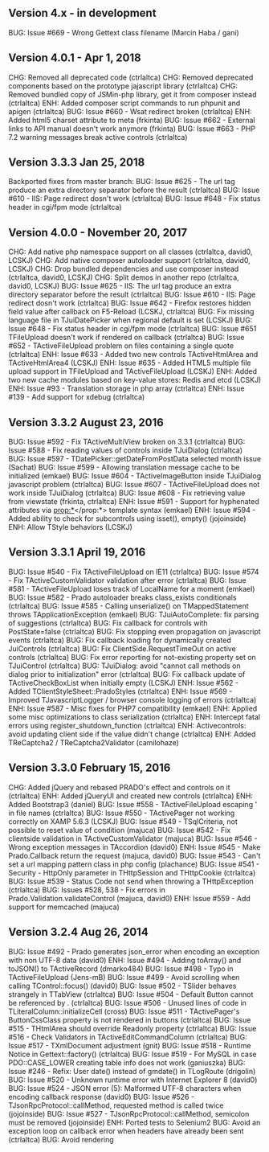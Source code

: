 ## Version 4.x - in development

BUG: Issue #669 - Wrong Gettext class filename (Marcin Haba / gani)

## Version 4.0.1 - Apr 1, 2018

CHG: Removed all deprecated code (ctrlaltca)
CHG: Removed deprecated components based on the prototype jajascript library (ctrlaltca)
CHG: Removed bundled copy of JSMin-php library, get it from composer instead (ctrlaltca)
ENH: Added composer script commands to run phpunit and apigen (ctrlaltca)
BUG: Issue #660 - Wsat redirect broken (ctrlaltca)
ENH: Added html5 charset attribute to meta (frkinta)
BUG: Issue #662 - External links to API manual doesn't work anymore (frkinta)
BUG: Issue #663 - PHP 7.2 warning messages break active controls (ctrlaltca)

## Version 3.3.3 Jan 25, 2018

Backported fixes from master branch:
BUG: Issue #625 - The url tag produce an extra directory separator before the result (ctrlaltca)
BUG: Issue #610 - IIS: Page redirect dosn't work (ctrlaltca)
BUG: Issue #648 - Fix status header in cgi/fpm mode (ctrlaltca)

## Version 4.0.0 - November 20, 2017

CHG: Add native php namespace support on all classes (ctrlaltca, david0, LCSKJ)
CHG: Add native composer autoloader support (ctrlaltca, david0, LCSKJ)
CHG: Drop bundled dependencies and use composer instead (ctrlaltca, david0, LCSKJ)
CHG: Split demos in another repo (ctrlaltca, david0, LCSKJ)
BUG: Issue #625 - IIS: The url tag produce an extra directory separator before the result (ctrlaltca)
BUG: Issue #610 - IIS: Page redirect dosn't work (ctrlaltca)
BUG: Issue #642 - Firefox restores hidden field value after callback on F5-Reload (LCSKJ, ctrlaltca)
BUG: Fix missing language file in TJuiDatePicker when regional default is set (LCSKJ)
BUG: Issue #648 - Fix status header in cgi/fpm mode (ctrlaltca)
BUG: Issue #651 TFileUpload doesn't work if rendered on callback (ctrlaltca)
BUG: Issue #652 - TActiveFileUpload problem on files containing a single quote (ctrlaltca)
ENH: Issue #633 - Added two new controls TActiveHtmlArea and TActiveHtmlArea4 (LCSKJ)
ENH: Issue #635 - Added HTML5 multiple file upload support in TFileUpload and TActiveFileUpload (LCSKJ)
ENH: Added two new cache modules based on key-value stores: Redis and etcd (LCSKJ)
ENH: Issue #93 - Translation storage in php array (ctrlaltca)
ENH: Issue #139 - Add support for xdebug (ctrlaltca)

## Version 3.3.2 August 23, 2016

BUG: Issue #592 - Fix TActiveMultiView broken on 3.3.1 (ctrlaltca)
BUG: Issue #588 - Fix reading values of controls inside TJuiDialog (ctrlaltca)
BUG: Issue #597 - TDatePicker::getDateFromPostData selected month issue (Sachat)
BUG: Issue #599 - Allowing translation message cache to be initialized (emkael)
BUG: Issue #604 - TActiveImageButton inside TJuiDialog javascript problem (ctrlaltca)
BUG: Issue #607 - TActiveFileUpload does not work inside TJuiDialog (ctrlaltca)
BUG: Issue #608 - Fix retrieving value from viewstate (frkinta, ctrlaltca)
ENH: Issue #591 - Support for hyphenated attributes via <prop:*></prop:*> template syntax (emkael)
ENH: Issue #594 - Added ability to check for subcontrols using isset(), empty() (jojoinside)
ENH: Allow TStyle behaviors (LCSKJ)

## Version 3.3.1 April 19, 2016

BUG: Issue #540 - Fix TActiveFileUpload on IE11 (ctrlaltca)
BUG: Issue #574 - Fix TActiveCustomValidator validation after error (ctrlaltca)
BUG: Issue #581 - TActiveFileUpload loses track of LocalName for a moment (emkael)
BUG: Issue #582 - Prado autoloader breaks class_exists conditionals (ctrlaltca)
BUG: Issue #585 - Calling unserialize() on TMappedStatement throws TApplicationException (emkael)
BUG: TJuiAutoComplete: fix parsing of suggestions (ctrlaltca)
BUG: Fix callback for controls with PostState=false (ctrlaltca)
BUG: Fix stopping even propagation on javascript events (ctrlaltca)
BUG: Fix callback loading for dynamically created JuiControls (ctrlaltca)
BUG: Fix ClientSide.RequestTimeOut on active controls (ctrlaltca)
BUG: Fix error reporting for not-existing property set on TJuiControl (ctrlaltca)
BUG: TJuiDialog: avoid "cannot call methods on dialog prior to initialization" error (ctrlaltca)
BUG: Fix callback update of TActiveCheckBoxList when initially empty (LCSKJ)
ENH: Issue #562 - Added TClientStyleSheet::PradoStyles (ctrlaltca)
ENH: Issue #569 - Improved TJavascriptLogger / browser console logging of errors (ctrlaltca)
ENH: Issue #587 - Misc fixes for PHP7 compatibility (emkael)
ENH: Applied some misc optimizations to class serialization (ctrlaltca)
ENH: Intercept fatal errors using register_shutdown_function (ctrlaltca)
ENH: Activecontrols: avoid updating client side if the value didn't change (ctrlaltca)
ENH: Added TReCaptcha2 / TReCaptcha2Validator (camilohaze)

## Version 3.3.0 February 15, 2016

CHG: Added jQuery and rebased PRADO's effect and controls on it (ctrlaltca)
ENH: Added jQueryUI and created new controls (ctrlaltca)
ENH: Added Bootstrap3 (daniel)
BUG: Issue #558 - TActiveFileUpload escaping ' in file names (ctrlaltca)
BUG: Issue #550 - TActivePager not working correctly on XAMP 5.6.3 (LCSKJ)
BUG: Issue #549 - TSqlCriteria, not possible to reset value of condition (majuca)
BUG: Issue #542 - Fix clientside validation in TActiveCustomValidator (majuca)
BUG: Issue #546 - Wrong exception messages in TAccordion (david0)
ENH: Issue #545 - Make Prado.Callback return the request (majuca, david0)
BUG: Issue #543 - Can't set a url mapping pattern class in php config (plachance)
BUG: Issue #541 - Security - HttpOnly parameter in THttpSession and THttpCookie (ctrlaltca)
BUG: Issue #539 - Status Code not send when throwing a THttpException (ctrlaltca)
BUG: Issues #528, 538 - Fix errors in Prado.Validation.validateControl (majuca, david0)
ENH: Issue #559 - Add support for memcached (majuca)

## Version 3.2.4 Aug 26, 2014

BUG: Issue #492 - Prado generates json_error when encoding an exception with non UTF-8 data (david0)
ENH: Issue #494 - Adding toArray() and toJSON() to TActiveRecord (dmarko484)
BUG: Issue #498 - Typo in TActiveFileUpload (Jens-mB)
BUG: Issue #499 - Avoid scrolling when calling TControl::focus() (david0)
BUG: Issue #502 - TSlider behaves strangely in TTabView (ctrlaltca)
BUG: Issue #504 - Default Button cannot be referenced by <subControlId>.<controlId> (ctrlaltca)
BUG: Issue #506 - Unused lines of code in TLiteralColumn::initializeCell (cross)
BUG: Issue #511 - TActivePager's ButtonCssClass property is not rendered in buttons (ctrlaltca)
BUG: Issue #515 - THtmlArea should override Readonly property (ctrlaltca)
BUG: Issue #516 - Check Validators in TActiveEditCommandColumn (ctrlaltca)
BUG: Issue #517 - TXmlDocument adjustment (gnit)
BUG: Issue #518 - Runtime Notice in Gettext::factory() (ctrlaltca)
BUG: Issue #519 - For MySQL in case PDO::CASE_LOWER creating table info does not work (ganiuszka)
BUG: Issue #246 - Refix: User date() instead of gmdate() in TLogRoute (drigolin)
BUG: Issue #520 - Unknown runtime error with Internet Explorer 8 (david0)
BUG: Issue #524 - JSON error (5): Malformed UTF-8 characters when encoding callback response (david0)
BUG: Issue #526 - TJsonRpcProtocol::callMethod, requested method is called twice (jojoinside)
BUG: Issue #527 - TJsonRpcProtocol::callMethod, semicolon must be removed (jojoinside)
ENH: Ported tests to Selenium2
BUG: Avoid an exception loop on callback error when headers have already been sent (ctrlaltca)
BUG: Avoid rendering <script> blocks in callbacks (ctrlaltca)
BUG: Avoid dependency loop between TRadioButton and TRadioButtonList (ctrlaltca)
ENH: Dropped Markdown for Parsedown (ctrlaltca)
ENH: Web site administration tool (WSAT) (Daniel Sampedro)

## Version 3.2.3 Nov 26, 2013

BUG: Issue #467 - TSafeHtml error on php 5.5 (ctrlaltca)
BUG: Issue #470 - Problem escaping characters in TActiveDropDownList (ctrlaltca)
BUG: Issue #468 - Update prototype to workaround IE10 bug (Raoul Bhatia)
BUG: Issue #469 - JS Update to TDatePicker (Jürgen Aloy)
BUG: Issue #465 - Textmate editor plugin template error (ctrlaltca)
BUG: Issue #472 - No https support from wsdl generator (Marcin Piotrowski)
ENH: Issue #473 - wsdl support for additional attributes of a custom type's property (Marcin Piotrowski)
BUG: Issue #476 - Demo's don't work out of box (ctrlaltca)
BUG: Issue #479 - TUrlMapping instanciates patterns twice (ctrlaltca)
BUG: Issue #480 - THyperLink is not usable using keyboard navigation (david otto)
BUG: Issue #481 - Typo in composer: ext-eaccellerator (ciromattia)
BUG: Issue #482 - composer: add include path for prado.php (ciromattia)
BUG: Issue #484 - Wrong DateTimePatterns for italian culture (ciromattia)
BUG: Issue #485 - NumberFormat fails if LC_ALL locale provides non-english notation (ciromattia, drigolin)
EHN: Issue #260 - TComponent Update: Behaviors, Class Behaviors, fx global events, and dy one to one events (javalizard)
EHN: Issue #292 - Events should have priorities to allow event handler order to be specified (javalizard)
BUG: TDatePicker can't render css attributes class "datepicker_year_options" (m_rizki_r)
ENH: Added THtmlArea4 based on TinyMCE4 (ctrlaltca)
BUG: TDatePicker renders a spurious TTextBox (ctrlaltca)

## Version 3.2.2 Jul 20, 2013

ENH: Issue  #50 - TUrlMapping - implement caching for loadUrlMappings (ctrlaltca)
ENH: Issue #433 - Prado object-creation performance micro-optimizations (gabor)
BUG: Issue #434 - Buttons stops working properly after response->writeFile (ctrlaltca)
BUG: Issue #435 - TWizard + No ID = Prototype Error (ctrlaltca)
BUG: Issue #436 - French Canadian date formats should be the same in TDateFormat and TDatePicker (ctrlaltca)
ENH: Issue #437 - TUrlMapping optimizations: merge DxUrlMapping (gabor)
ENH: Issue #439 - Module lazy loading (ctrlaltca)
BUG: Issue #441 - TAccordion's ActiveViewIndex property is not honored on postback (ctrlatca)
BUG: Issue #442 - TWizard's ShowSideBar property can't be changed from php (ctrlaltca)
BUG: Issue #444 - Input validation vulnerability in unit test (ctrlaltca)
BUG: Issue #446 - THtmlArea can't be updated in a callback (ctrlaltca)
BUG: Issue #447 - Array to string conversion notice in TClientScriptManager (ctrlaltca)
ENH: Issue #448 - Add TEACache eAccellerator cache module (drigolin)
BUG: Issue #315 - TEmailAddressValidator regex (ctrlaltca)
ENH: Issue #454 - TDraggableConstraint missing (ctrlaltca)
ENH: Issue #455 - Support PDO::sqlsrv to support MS SQL database servers for PHP5.2+ (jonathan.martens)
ENH: Issue #456 - Add ImageAlign to THyperLink (raoul@bhatia.at)
ENH: Issue #459 - Add ToolTip and AlternateText to TButtonColumn (raoul@bhatia.at)
ENH: Issue #451 - TRequiredFieldValidator should (automatically?) consider PromptValue as error (ctrlaltca)
BUG: Issue #460 - Minor error in TUrlMappingPattern (raoul@bhatia.at)
BUG: Issue #464 - Do not issue a callback request if an ActiveControl is disabled (ctrlaltca)

## Version 3.2.1 Jan 19, 2013

BUG: Issue  #44 - [895] SDateFormatter cannot parse date earlier than 1970 (ctrlaltca)
ENH: Issue #180 - Integrate XMLRPC web service (rojaro)
BUG: Issue #412 - open_basedir restriction (ctrlaltca)
BUG: Issue #413 - TActiveDatePicker does not fire TCallbackClientSide's events (ctrlaltca)
BUG: Issue #414 - ActiveDatagrid's pager does not fire TCallbackClientSide's events (ctrlaltca)
BUG: Issue #415 - prado-cli throws an error if the application is making use of THttpSession (ctrlaltca)
BUG: Issue #416 - TJsonService reports the wrong content-type (ctrlaltca)
BUG: Issue #417 - TActiveCustomValidator and Display=Dynamic not work anymore (sampsa.saarela)
BUG: Issue #418 - Can't get parameters when friendly url enabled with UrlFormat=Path (sampsa.saarela)
ENH: Issue #419 - CssClass for PushButtons of TPager (ctrlaltca)
ENH: Issue #420 - Permit to easily mock TActiveRecordgateway for unit testing (mvschaik)
BUG: Issue #421 - TAutocomplete not rendering an empty suggestion list (Dario Rigolin)
BUG: Issue #424 - TDefaultButton broken when multiple TDefaultButton are on the same page (ctrlaltca)
BUG: Issue #425 - Error generating WSDL (cezarpirajant)
ENH: Issue #426 - Make TDataFieldAccessor capable to access data in nested arrays (ctrlaltca)
BUG: Issue #427 - Var name mismatch in TActiveFileUpload.php (piotr.knapik)
BUG: Issue #428 - Using a TActiveCustomValidator with a TActiveTextBox and AutoPostBack does not work as expected (ctrlaltca)
BUG: Issue #431 - TReCaptcha does not work well with active controls (Gabor)
BUG: Issue #432 - Double slash with URL Tags in www root (ctrlaltca)

EHN: Permit to change the default cipher in TSecurityManager::setEncryption(); changed the default cipher from 3DES to AES256 (ctrlaltca)
EHN: Added a new UrlFormat for TUrlManager: HiddenPath; works like the 'Path' format, but hides the entryscript.php name (ctrlaltca)
EHN: Use php's hash_hmac() when available in TSecurityManager, and permit the use of all algorithms supported by php (ctrlaltca)
EHN: Use mbstring when available in TSecurityManager to better handle multibyte text (ctrlaltca)
EHN: Updated TinyMCE to 3.5.6 (ctrlaltca)
CHG: Rewrite TDateTimeStamp as a wrapper to php's native DateTime and deprecate it (ctrlaltca)
CHG: Updated prototype to 1.7.1 (ctrlaltca)

## Version 3.2.0 Jun 25, 2012
BUG: Fixed an inconsistency in TRegularExpressionValidator
ENH: Update TDraggable::revert property to accept "failure" value (Christophe)
CHG/ENH: Change behavior of THttpRequest::getBaseUrl() & THttpRequest::getAbsoluteApplicationUrl() to make it possible to force either http or https (Yves)
EHN: Add property SecureConnection to TUrlMappingPattern and related enum TUrlMappingPatternSecureConnection to make it possible to to define wether to use http or https on pattern level (Yves)
EHN: Add second parameter to THttpResponse::appendHeader whether the header should replace a previous similar header, or add a second header of the same type (Yves)
ENH: Add THttpSession::regenerate() to update the current session id with a newly generated one (Yves)
CHG: Remove TReflectionClass and all references since equals ReflectionClass (Yves)
CHG: Modify TTemplate::parseAttributes to allow definition of "HTML5 Custom Data Attributes (data-*)" e.g Attributes.data-custom-value="foobar" (Yves)
EHN: Modify TActiveRecordConfig & TActiveRecordManager to allow custom subclassing of System.Data.ActiveRecord.TActiveRecordManager & System.Data.ActiveRecord.TActiveRecordGateway (Yves)
EHN: Add methods quoteTableName, quoteColumnName, quoteColumnAlias to TDbMetaData & TDbConnection and add TDbConnection:getDbMetaData [TODO: customize TOracleMetaData] (Yves)
EHN: Add method getHeaders to THttpRequest & THttpResponse (Yves)
EHN: Modify TThemeManager to allow custom subclassing of TTheme (Yves)
ENH: Performance (micro)optimization in TUrlMapping::loadUrlMappings - invoke `getDefaultMappingClass` outside of loop (Yves)
BUG: TActiveMultiView must update clientside only when necessary to get other active controls work fine inside it (ctrlaltca)
BUG: TListBox doesn't correctly reports selected indices to serverside on callback
BUG: TErrorHandler: avoid an error when trying to hide the file path of a lambda function (ctrlaltca)
BUG: TSecurityManager: avoid a race condition when first generating the encryptionkey or the validationkey (ctrlaltca)
BUG: TActiveFileUpload: urlencode the base64'ed token since it can contain the "+" character (otherway it would be traslated to a space) (ctrlaltca)
BUG: TCaptcha: publish images with image/png content-type (ctrlaltca)
ENH: prado-cli: added generateAll command (darthdaniel85)

BUG: Issue  #35 - [840] Capital letters for the initial letter of the directories name (ctrlaltca)
BUG: Issue  #66 - TButton.CausesValidation=False ignored when pressing Enter on the button within a control with DefaultButton (ctrlaltca)
NEW: Issue  #83 - PHP configuration style (Carl)
BUG: Issue  #91 - TActiveCustomValidator can not be updated in JavaScript callback (ctrlaltca)
ENH: Issue #106 - TJavaScript::jsonEncode and TJavaScript::jsonDecode should use built-in PHP functions (ctrlaltca)
ENH: Issue #173 - Add "dragdropextra" (supergsting) patch, mouse coordinates and key status to drag & drop controls (Christophe, DevWorx)
BUG: Issue #179 - Serialization issues in Prado (ctrlaltca)
BUG: Issue #181 - Reworked a better patch to handle clientside event handling (gabor)
BUG: Issue #203 - Workaround for ->CallbackClient->click under IE<=8 (ctrlaltca)
ENH: Issue #210 - Improvement: Auto-switch for TTabPanel (gabor)
BUG: Issue #232 - Could not change enable-state of TActiveCheckBox via Ajax callback (Christophe)
ENH: Issue #235 - Progressive rendering not possible (Gabor)
BUG: Issue #237 - Log at a long time running process (ctrlaltca)
BUG: Issue #240 - TXCache has wrong flush() implementation (ctrlaltca)
BUG: Issue #243 - Cross-site scripting issue in TForm (ctrlaltca)
BUG: Issue #254 - TDbCache should use hash index for the cache key (ctrlaltca)
BUG: Issue #265 - Using scroll wheel causes NaN values in TDatePicker (Gabor)
BUG: Issue #275 - THttpResponse::writeFile delivers the wrong content type (ctrlaltca)
BUG: Issue #283 - constructUrl does not work as before in TShellApplication (ctrlaltca)
BUG: Issue #284 - Wrong reading of information_schema (ctrlaltca)
BUG: Issue #301 - Fixed a bug in TActiveFileUpload (ctrlaltca)
BUG: Issue #314 - T(Active)FileUpload $_errorCode private vs protected (ctrlaltca)
ENH: Issue #337 - Prado serialization optimizations (Gabor)
BUG: Issue #341 - TSafeHtmlParser messes up UTF8-encoded strings (ctrlaltca)
BUG: Issue #342 - TStyle does no accept style values with ":" (ctrlaltca)
NEW: Issue #345 - Added TReCaptcha control (Gabor)
BUG: Issue #346 - TJavaScript, TJSON documentation missing/misbehaving (ctrlaltca)
BUG: Issue #348 - Scripts for dynamically created controls not registered properly in/after a callback (Gabor)
BUG: Issue #351 - THtmlArea prone to double-registration, doesn't deregister properly (Gabor)
BUG: Issue #353 - Accordion control behaves oddly if clicked too fast (Gabor)
BUG: Issue #354 - Oracle MetaData : Nullable/Not Nullable columns inverted (ctrlaltca)
ENH: Issue #356 - Added a new "Clickable" operating mode to TDatePicker (ctrlaltca)
BUG: Issue #358 - THtmlArea Insert Image Bug (uacaman)
BUG: Issue #361 - TActiveListBox multiple selection bug (ctrlaltca)
BUG: Issue #366 - Use divs instead of spans around tables in TActiveDataGrid (ctrlaltca)
BUG: Issue #365 - [Runtime Notice] Declaration of T${DriverName}MetaData::quoteTableName() should be compatible with that of TDbMetaData::quoteTableName() (Yves)
BUG: Issue #367 - Parameterized RegularExpression property in UrlMapping raise TPhpErrorException in DOMDocument::loadXML() (Yves)
BUG: Issue #368 - Clearing selection of a TActiveDropDownList in callback should select its prompt (ctrlaltca)
CHG: Issue #370 - Deprecated TSqliteCache since it's based on php's sqlite extension (ctrlaltca)
BUG: Issue #371 - Sorting on TActiveDataGrid autogenerated column not work (ctrlaltca)
ENH: Issue #372 - ActiveControls's Visible property should be reflected clientside on ajax requests (ctrlaltca)
BUG: Issue #375 - Iconv error using htmlarea in TActiveDataList and chars like "áéíóúñ" (ctrlaltca)
BUG: Issue #377 - THtmlArea Template Pluggin Options Parse Error (ctrlaltca)
BUG: Issue #379 - JSON float encoding depends on current locale (ctrlaltca)
BUG: Issue #380 - TCustomValidator's ControlToValidate should be optional (ctrlaltca)
BUG: Issue #381 - The property CausesValidation in the TActiveDatePicker not work (ctrlaltca)
BUG: Issue #382	- TJavaScript::quoteString() vulnerable to Unicode strings & TJavaScript::jsonEncode() doesn't check for errors (gabor)
BUG: Issue #383 - Some THttpRequest methods raise NOTICE level errors on missing headers (gabor)
BUG: Issue #388 - Output caching will raise error in Performance mode (gabor)
BUG: Issue #390 - TJavaScript::encode() float encoding depends on current locale (gabor)
BUG: Issue #391 - TJavaScript::encode() provides no simple way to pass strings in an XSS-safe way (gabor, ctrlaltca)
BUG: Issue #393 - THttpResponse::redirect() fails if output buffering has been disabled completely (gabor)
BUG: Issue #394 - TActiveCustomValidator Display Dynamic error or Double Update Value (ctrlaltca)
BUG: Issue #395 - 'TActiveDatePicker' does not support AutoPostBack. (ctrlaltca)
BUG: Issue #396 - TApplication warning with is_file php function (ctrlaltca)
BUG: Issue #399 - ratings.js script always included on pages with postback controls (gabor, ctrlaltca)
BUG: Issue #400 - FastCGI/Exceptions: Status code not sent to browser (ctrlaltca)
BUG: Issue #401 - TClientScript doesn't render correctly itself if set visible in callback (ctrlaltca)
BUG: Issue #402 - Component property 'TDatePickerClientScript.setOnLoading' is not defined. (ctrlaltca)
BUG: Issue #404 - THtmlArea sometimes not loading properly from callbacks (gabor)
BUG: Issue #406 - Prado does not allow extension of the application configuration (gabor)
BUG: Issue #407 - Prado does not allow custom SqlMap data caching strategy/method & has inefficient Basic cache (gabor)
BUG: Issue #408 - Missing script/stylesheet file(s) halt(s) callback processing (gabor)
BUG: Issue #410 - Deferred script rendering does not work well with output caching (gabor)

## Version 3.1.10 Jul 17, 2011
BUG: Added missing timeout on TCacheHttpSession (ctrlaltca)
BUG: Issue#332 - Minor typos (ctrlaltca)
BUG: Issue#333 - Wrong tracker url on quickstart (ctrlaltca)
BUG: Issue#334 - Wrong variable acces in TTemplateControlInheritable (ctrlaltca)
BUG: Issue#335 - setcookie() bug (ctrlaltca)
BUG: Issue#343 - New TTabPanel breaks compatibility (ctrlaltca)
BUG: Issue#349 - Security problem in TActiveFileUpload control (Gabor)
ENH: Merged a bit TPager's view style with TDataGridPager's one adding first/last buttons to TDataGridPagerStyle (ctrlaltca)
ENH: Reworked the patch for #103 so that it actually fixes the use of TActiveCustomValidator with normal Postback controls (ctrlaltca)

## Version 3.1.9 June 3, 2011
BUG: Issue#280 - Documentation has been updated
BUG: Issue#311 - TDataList : FooterStyle not used (ctrlaltca)
BUG: Issue#326 - Translation don't work with Prado 3.1.8 (ctrlaltca)
BUG: Issue#327 - TDbCache with PostgreSQL throw a TDbException (ctrlaltca)
NEW: added documentation and samples to the quickstart tutorial to include the active controls (ctrlaltca)
NEW: Added TTemplateControlInheritable control
NEW: Added TActiveDataGrid control (LCS Team, Christophe)
NEW: Added TActiveDataList control (Marcosanobre, Robin)
NEW: Added TActiveMultiView control (LCS Team)
NEW: Added TActiveRepeater control (LCS Team, Christophe)
NEW: Add TActiveTableRow (LCS Team)
NEW: Add TActiveTableCell (LCS Team)

## Version 3.1.8 May 29, 2011
BUG: Issue#16  - [684] TDatePicker problems (rojaro)
BUG: Issue#18  - [909] findAllBySql with non-column ORDER BY (rojaro)
BUG: Issue 58  - TWizard defaults to wrong button (ctrlaltca)
BUG: Issue#103 - TActiveCustomValidator CallBack problem (rojaro)
BUG: Issue#133 - Problem with localazing text with entities (rojaro)
BUG: Issue#134 - XLIFF files have hardcoded source language (rojaro)
BUG: Issue#181 - Prado client-side flawed - aka Multiple client-side (JS) object instances created for the same single DOM control (uacaman)
BUG: Issue#226 - TTimerControl fires immediately (rojaro)
BUG: Issue#227 - Clientscript.php return last-modified date header for scripts (rojaro)
BUG: Issue#229 - Typo in TCachePageStatePersister.php (Christophe)
BUG: Issue#230 - TCachingStatement property access not working (rojaro)
BUG: Issue#232 - Could not change enable-state of TActiveCheckBox via Ajax callback (Christophe)
BUG: Issue#233 - THtmlWriter flush() doesn't result the contents of the output buffer (rojaro)
BUG: Issue#234 - Unable to override default HTML writer / pointless THttpResponse::HtmlWriterType (uacaman)
BUG: Issue#236 - Bug in getIsView() in TOracleMetaData (rojaro)
BUG: Issue#239 - set_magic_quotes_runtime is deprecate since php 5.3.0 and will be removed in 6.0 (rojaro)
BUG: Issue#246 - TQueue::peek returns the top not the bottom (Christophe)
BUG: Issue#261 - TRequiredFieldValidator attached to TCheckBox client side implementation broken in 3.1.7 (ctrlaltca)
BUG: Issue#268 - String comparison with "=" does not work in Mysql 5.1 (rojaro)
BUG: Issue#270 - TPage private attribute _restPostData does not allow one to extends TPage (uacaman)
BUG: Issue#273 - Typo in TURLMapping->getPatternMatches UrlFormat="Path" (rojaro)
BUG: Issue#276 - TListItemCollection never existed caused by Warning "PradoBase::include_once(TListItemCollection.php)" (rojaro)
BUG: Issue#277 - Inconsistence in setting 'day' value in TDatePicker (rojaro)
BUG: Issue#278 - Typo in file TActiveRecordRelation (rojaro)
BUG: Issue#281 - THtmlArea bad mapping Japanese language (ctrlaltca)
BUG: Issue#285 - getPathOfNamespace returns cached namespace and ignores ext (rojaro)
BUG: Issue#286 - TBoundColumn->initializeCell bugs (rojaro)
BUG: Issue#287 - Inconsistent behavior in TSimpleDateFormatter->parse() (rojaro)
BUG: Issue#288 - Fixed two bugs in the Translation->init() method (rojaro)
BUG: Issue#294 - Better handling of missing array parameters in SQLMap (rojaro)
BUG: Issue#296 - URL tag not being parsed in component attributes (rojaro)
BUG: Issue#300 - Minor error in TErrorHandler.php (rojaro)
BUG: Issue#301 - TActiveFileUpload problems (rojaro)
BUG: Issue#304 - Possible security issue in cookies (rojaro)
BUG: Issue#305 - Password type TTextBox does not support AutoCompleteType (rojaro)
BUG: Issue#319 - When TPanel's DefaultButton property is set to a TActiveButton it inhibits TButton's postbacks (ctrlaltca)
BUG: Issue#324 - TTabPanel doesn't render properly upon postback if a TTabView's visible property = false (ctrlaltca)
ENH: Security manager: removed the zero byte right trim from the decryption routine and also made some cosmetic changes (rojaro)
ENH: Upgraded the phpunit ini file to work with PHPUnit 3.3 3.4 and 3.5. There are conditionals for 3.3 and 3.4. No more Framework file includes are needed with 3.5. (javalizard)
ENH: Issue#264 - Prado wasting CPU by using ArrayAccess and IteratorAggregate interfaces (uacaman)
ENH: Issue#199/272 - Updated prototype to 1.7 scriptaculous to 1.9.0 and dropped json.js for json2.js. Adds IE9 support (ctrlaltca)
ENH: Updated tinyMCE to latest version (3.4.2). The package size grew up a bit (from 3.7 to 5.5 mb) since the new version is bigger in sizea and adds support for a lot of new localizations. Adds IE9 support (ctrlaltca)

## Version 3.1.7 February 22, 2010
ENH: Issue#24  - Specify needed fields on demand (Yves)
BUG: Issue#80  - Inconsistencies in TRegularExpressionValidator (Christophe)
BUG: Issue#86  - THttpSession.CookieMode ignored / Session ID leak (Christophe)
BUG: Issue#94  - DataGrid header/footer renderers unable to locate their parent grid in setData() method (Christophe)
BUG: Issue#113/195 - THttpRequest -> getPathInfo doesn't work on servers when cgi.fix_pathinfo=1 (Yves)
BUG: Issue#151 - TTextBox fails to display inital line break (Yves)
BUG: Issue#153 - Bug with calls like MyActiveRedorc->withText()->withUser()->find(...) and null result (Christophe)
BUG: Issue#157 - Enabled does not work properly on TActiveRadioButton/CheckBoxList controls (Bradley, Carl)
BUG: Issue#166 - E_NOTICE level error in TDataGatewayCommand (Carl)
BUG: Issue#169 - FlushOnExecute on Basic CacheModel flushes all Application Cache (E.Letard, Christophe)
BUG: Issue#171 - <connection> tag in SqlMap config ignored in 3.1.5 and above, introduced by solving Issue#68 (Yves)
EHN: Issue#184 - THttpResponse doesn't support custom Content-Type headers, remove charset part of header if THttpResponse.Charset=false (Yves)
BUG: Issue#188 - TDbCache doesn't check if db connection is active. (Yves)
BUG: Issue#189 - Page State corrupted when EnableStateValidation=False (Christophe)
BUG: Issue#191 - Bad parsing of MySQL ENUM type column (Yves)
BUG: Issue#192 - soap-enc:Array not a valid complex type (mosonyi at esix.hu)
BUG: Issue#189 - Page State corrupted when EnableStateValidation=False (Christophe)
BUG: Issue#198 - "Undefined variable: tagName" after error in application configuration. (Christophe)
BUG: Issue#200 - TShellApplication failed when no service are defined in application configuration. (Christophe)
BUG: Issue#208 - TDbConnection.Charset not working properly (googlenew at pcforum.hu, Christophe)
BUG: Issue#209 - SqlMap doesn't escape inline params properly (Yves)
BUG: Issue#212 - Mistaken query executed by TMysqlMetaData (pbenny, Christophe)
BUG: Issue#216 - TTabPanel doesn't preserve active tab on callback request (googlenew at pcforum.hu,Christophe)
BUG: Issue~223 - TXmlElement doesn't support all types in attributes - fails to save (Christophe)
BUG: Typo in TBoundColumn (Robin)
BUG: TActiveDatePicker js error when date format does not have the 3 elements (Christophe)
ENH: Add property ClientScriptManagerClass to TPageService and releated changes in TPage.getClientScript() (Yves)
ENH: Always render clientside counterparts of validation control even if not enabled, but pass-through Enabled property, to allow Enabled/Disable of validator on callback. (Yves)
EHN: Add property TValidationSummary.ScrollToSummary to server-side control since property exists on client-side. (Yves)
EHN: Add property TransactionClass (defaults to System.Data.TDbTransaction) to TDbConnection and modify beginTransaction() (Yves)
ENH: Modify TDbTableInfo::getColumnNames() to store result in private class member (Yves)
ENH: Issue#215 - Add ClientSide property to TDropContainer (googlenew at pcforum.hu, Christophe)
ENH: Issue#222 - Add Columns property to TInPlaceTextBox (Christophe)
CHG: Issue#218 - Change URL of Javascript Logger (Christophe)
EHN: Clientside performance (micro)optimization: Declare local javascript variables explicit as local to avoid scope chain lookups (Yves)

## Version 3.1.6 July 22, 2009
BUG: Issue#98 - Missing file in quickstart demo (Chrisotphe)
BUG: Issue#105 - Enabling/disabling TFileUpload on TPanel (Carl)
BUG: Issue#115 - Clientside registry of serverside controls don't cover all controls: Prado.WebUI.TAutoComplete, Prado.WebUI.TInPlaceTextBox (Yves)
BUG: Issue#117 - Consider TValidationSummary.DisplayMode="HeaderOnly" if TValidationSummary.ShowMessageBox is set (Yves)
BUG: Issue#164 - CultureInfo::validCulture should be declared as a static method (Christophe)
BUG: Issue#168 - TSqlMapXmlConfiguration: CacheModel properties are not set (Yves)
BUG: Issue#172 - TDbCache fails to recognize need to re-create cache table (Yves)
BUG: Issue#105 - Enabling/disabling TFileUpload on TPanel (Carl)
BUG: Issue#178 - TActiveFileUpload progress indicator is misleading (Christophe, googlenew-at-pcforum.hu)
ENH: Issue#174 - TErrorHandler: HTTP error messages contains sensitive information (Yves)
ENH: Issue#175 - TBulletedList: Introduce TBulletStyle::None (Yves)
ENH: Issue#176 - THttpResponse::writeFile() add additional parameters to take more influence on behavior (forceDownload, clientFileName, fileSize), add png to defaultMimeTypes (Yves)
BUG: TCallbackErrorHandler::displayException() force HTTP status "500 Internal Server Error" to ensure TCallbackOptions.ClientSide.OnFailure is raised (Yves)
ENH: TAssetManager: introduce protected property "Published" to allow subclasses access (Yves)
ENH: TFirePhpLogRoute: bypass to TBrowserLogRoute if headers already sent / php.ini (output_buffering=Off, implicit_flush=On) (Yves)
EHN: Performance optimization in PradoBase::createComponent() (Yves)
EHN: Add property TPage.EnableStateCompression and related modifications in TPageStateFormatter since it is unnecessary to compress clientstate if TCachePageStatePersister/TSessionPageStatePersister is used (Yves)
ENH: Add property CssClass to TBrowserLog otuput and hide inline CSS (Carl)

## Version 3.1.5 May 24, 2009
BUG: Issue#55 - TPropertyAccess.get and has don't recognize magic getter __get (Yves)
BUG: Issue#68 - TSqlMapConfig::createSqlMapGateway(): assign current connection to cached TSqlMapManager to avoid loosing active transaction (Yves)
BUG: Issue#87 - TinyMCE : empty string disapears after encoding JS, that's a problem! (Christophe)
BUG: Issue#88 - SQLMap $Param$ re-evaluation bug (Yves)
BUG: Issue#95 - TMysqlMetaData::getShowCreateTable() throws TPhpErrorException "[Notice] Undefined index: Create Table" if table is a view (Yves)
BUG: Issue#96 - THttpResponse::redirect don't send status code (Christophe)
BUG: Issue#99 - TActiveRecord::save(): confusion with order of keys in table/index (Christophe)
BUG: Issue#108 - clientscripts.php: prepending set_time_limit(0) call with an "@" to suppress PHP warning in safe mode (Yves)
BUG: Issue#107 - typo in TDbConnection::getCharset() (Christophe)
BUG: Issue#120 - TActiveDropDownList PromptText and PromptValue got lost during callback and data rebind (Yves)
BUG: Issue#122 - SqlMap: support for properties in resource filenames, fix sqlmap doc - property "name" instead of "key" (Yves)
BUG: Issue#126 - THtmlArea: boolean options output as strings (Christophe)
BUG: Issue#127 - TDataSourceConfig::findConnectionByID try to access private var (Cristophe)
BUG: Issue#129 - TDbLogRoute::init don't close the sql command (Christophe)
BUG: Issue#130 - TDbLogRoute::processLogs wrong values binding (Christophe)
BUG: Issue#136 - TActiveDatePicker don't callback when ShowCalendar is false (Christophe)
BUG: Issue#139 - add schema support to TActiveRecordRelation::findForeignKeys() (Yves)
BUG: Issue#148 - Bad Oracle Support (E.Letard)
BUG: Issue#150 - Multiple TDropContainers in same namingcontainer give error (Christophe)
Bug: Issue#154 - Bug in TOracleMetaData.php causing SqlMap not work with Oracle database (Christophe)
BUG: Issue#161 - SqlMap add cache dependencies if TApplicationMode Debug/Normal (Yves)
BUG: URL wildcard patterns didn't work with subfolders
BUG: TDbLogRoute::createDbTable: add AUTO_INCREMENT attribute to log_id column if driver is mysql (Yves)
BUG: Ensure rendering of clientID in TActivePanel (Christophe)
BUG: TPgsqlTableInfo::getTableFullName() return void if no schema given
BUG/ENH: TSqlMapCacheModel now consider <flushInterval> tag as described in doc (sqlmap.pdf) - valid attributes are duration in sec or seconds, minutes, hours, days (Yves)
BUG/ENH: Issue#112 - TXmlDocument add support for namespaces: for backward compatibility only if SimpleXml installed (Yves)
ENH: Issue#115 - Registry for Prado generated clientside counterparts of serverside controls (Yves Berkholz)
ENH: Issue#117 - TValidationSummary: new display mode "HeaderOnly" that only render value of HeaderText property (Yves)
ENH: Issue#135 - Add AutoPostBack property to TActiveFileUpload (Bradley)
ENH: Issue#146 - replace deprecated(php5.3>) split with explode in TPgsqlMetaData:getPrimaryKeys(), PradoBase::getUserLanguages() (Yves)
ENH: Issue#141 - TDbCache performance: modify structure of indices, new property 'FlushInterval' to control how often expired items will be removed (Yves)
ENH: Issue#74 - Introduce a new property 'InvalidFinderResult' (related enum TActiveRecordInvalidFinderResult) to TActiveRecordConfig, TActiveRecordManager, TActiveRecord that allows to control how TActiveRecord react if an invalid magic-finder invoked (Yves)
CHG: Issue#7 - Clients Scripts are not combined anymore in Debug application mode (Christophe)
ENH: Added caching of message files to TException (Michael)
ENH: Updated to scriptaculous 1.8.2 & Prototype 1.6.0.3
ENH: clientscripts.php Updated to JSMin 1.1.1 - According to author 15% faster with 94% less memory usage (Yves)
ENH: replace is_null() function calls with native language constuct (Yves)
ENH: replace array_push() function calls with native language constuct if make sense (Yves)
ENH: TBrowserLogRoute: add table-layout:auto and explicit set column with to avoid bad render behavior in table-layout:fixed environment, explicit set text color to increase readability (Yves)
ENH: new log route subclass for FirePHP: TFirePhpLogRoute - FirePHP is ideally suited for AJAX development where clean JSON and XML responses are required (Yves)
ENH: TBaseValidator, TCustomValidator: change visibilty (protected => public) of getValidationTarget() (Yves)

## Version 3.1.4 January 11, 2009
BUG: Issue#9  - Global page properties are ignored when using external configuration (Christophe)
BUG: Issue#59 - TPropertyAccess::has() returns false even if the property of an object was found (Carl)
BUG: Issue#61 - TLogRouter throws exception when using external config file (Michael)
BUG: Issue#62 - Some mistyping: TJavascript or TJavaScript? (Carl)
BUG: Issue#79 - Missing new operator for Exception in TSqlMapObjectCollectionTree::onChildNodesVisited() (Christophe)
BUG: TActiveLinkButton and TActiveRadioButtonList crashes if it's the only active control imported. Added TActiveControlAdapter (Carl)
BUG: TUrlMapping encoded extra parameters twice (Michael)
BUG: Issue#89 - TActiveFileUpload doesn't work (Carl)
CHG: Removal of generator meta tag in THead
ENH: TActiveCheckBox, TActiveRadioButton, TActiveDropDownList, TActiveListBox won't raise callback if AutoPostBack is false (Christophe)
ENH: Issue#36 - Refactored TRatingList/TActiveRatingList, and added some docs (Bradley)
ENH: Issue#52 - Upgraded to TinyMCE 3.2.1
ENH: Issue#72 - Add wildcard support to TUrlMapping (friendly-urls) (Michael)
ENH: Issue#77 - TJsonService missing exception messages (Carl)
ENH: Issue#29 -	Ability to specify position of popup TDatePicker/TActiveDatePicker (Carl)
ENH: Issue#75 - TApplication::setRuntimePath() to update uniqueID and cacheFile (Carl)
ENH: Issue#64 - Don't throw exception on wrong value for TListcontrols (Carl)
ENH: Issue#65 - Improvement of TActiveRecord::populateObjects() (Christophe)
NEW: Issue#51 - Additional template tag (Carl)

## Version 3.1.3 November 1, 2008
BUG: Ticket#595 - ControlCssClass not applied correctly if using multiple validators on same control (Michael)
BUG: Ticket#834 - TDbCommandBuilder::applyOrdering(): Add support for function calls in ORDER BY clause (Knut)
BUG: Ticket#836 - TRatingList downgrade (Christophe)
BUG: Ticket#841 - Strange output from THttpResponse (Christophe)
BUG: Ticket#847 - getBaseUrl sometimes fails (Christophe)
BUG: Ticket#843 - TDataList alternatinItem issue after changes in rev 2227 (Christophe)
BUG: Ticket#845 - TCaptchaValidator with TCaptcha.CaseSensitive=false JS Error (Christophe)
BUG: Ticket#849 - TDatePicker selecting current date problem (Christophe)
BUG: Ticket#851 - TPropertyAccess doesn't get properties right if an object has a __call() method (Simon Lehmann, Knut)
BUG: Ticket#855 - TActiveRecord: Make db-connection serializable in __sleep() function (Knut)
BUG: Ticket#856 - Assets PRADO_CHMOD constant missing in several places (Carl)
BUG: Ticket#859 - errorhandler error (stever)
BUG: Ticket#860 - Prado::localize() bug (japplegame)
BUG: Ticket#865 - TActiveLabels always get an id attribute (Michael)
BUG: Ticket#870 - Callback with redirect breaks lifecycle of page (stever)
BUG: Ticket#872 - use PATH_SEPARATOR in phpunit.php (fragmaster b)
BUG: Ticket#886 - TSimpleDateFormatter: One month offset in time stamp with date pattern "yyyy" (Knut)
BUG: Ticket#897 - TSimpleDateFormatter: If no YearPattern is set it should default to current year (Knut)
BUG: Ticket#899 - TSqlCriteria: SQL-statements with limit and offset doesn't work (Knut)
BUG: Ticket#900 - TDataGrid with TRequireFieldValidator and TEditCommandColumn interaction error (Michael)
BUG: Ticket#904 - TDbConnection: Add emulate prepares workaround for boolean compares (Knut)
BUG: Ticket#908 - TDbCache::init / Exception (Knut)
BUG: Ticket#922 - Problem with TUrlMapping and urlencoding (Michael)
BUG: Ticket#938 - TPageStateFormatter EnableStateEncryption causes massive page state (Michael)
BUG: Ticket#942 - MultiLine TInplaceTextBox (Christophe)
BUG: Issue#38 - TValidationSummary, works different when it's showing Javascript Validation than Server Validation (Carl)
CHG: Ticket#844 - Upgraded TinyMCE to 3.1.0.1 (Christophe)
CHG: Ticket#917 - TUrlMapping - change members to protected (Michael)
CHG: Ticket#919 - TUserManager loadUserData function (Michael)
CHG: Issue#39 - Implement validator not requiring ControlToValidate (Carl)
ENH: Workaround for slow meta data retrieval in MySQL<5.1.21 (Michael)
ENH: Ticket#756 - TDateFormat & TNumberFormat - allow settings default text when Value isn't set. (Carl)
ENH: Ticket#823 - PromptText/PromptValue only populated if there is data (Knut)
ENH: Ticket#876 - Assign empty string to CssUrl on TTabPanel to avoid loading extra css (GoDZilla, Knut)
ENH: Ticket#882 - Allow to escape # and $ in sqlmap (Michael)
ENH: Ticket#890 - Minor optimization: Use $var===null over is_null($var) (Knut)
ENH: Ticket#893 - Added page parameter to queryForPagedList() to specify the initial page to load (Michael)
ENH: Ticket#896 - TTheme - enhance for subclassing (Knut)
ENH: Ticket#898 - Minor optimization: Use (int) over intval() (Knut)
ENH: Ticket#813 - (Issue #13) TRegularExpressionValidator has new ClientSidePatternModifier property (Michael)
ENH: Ticket#809 - "LIMIT 1" for ActiveRecord find() and findBy() (Carl)
ENH: Ticket#848 - TCache "set" and "add" with empty values (Carl)
ENH: Ticket#822 - Not receiving emails from TEmailLogRoute (Carl)
ENH: Ticket#901 - Using TDbDataReader directly as a DataSource of TDataBoundControl's like TDataGrid (Knut)
ENH: Ticket#911 - prado-cli: Better error message if database connection fails when generating Active Record skeletons (Knut)
ENH: Ticket#913 - PRADO Copyright notice in HTML source (Carl)
ENH: Ticket#925 - TTimeTriggeredCallback update interval during callback (Brad, Christophe)
ENH: Ticket#941 - Add addRoute() method to TLogRouter (Michael)
ENH: Ticket#46 - TColorPicker - Output is missing alt tag (Carl)
ENH: Issue#32 - Implement ability to specify default service ID (Carl)
ENH: Issue#31 - Consider UTF MessageSource_XLIFF class file (Carl)
NEW: Added Prado.Validation.validateControl(id) on client side to validate a specific control (Michael)
NEW: Added MessageSource_Database to I18N (uses TDbConnection) (Michael)
NEW: Ticket#790 - Added TActiveFileUpload (Bradley, Christophe)
NEW: Ticket#935 - Added TActiveDatePicker (Bradley, Christophe)
NEW: Ticket#857 - Added Authentication expiration support to TAuthManager (Michael)
NEW: Ticket#853 - Added Drag and drop components (Christophe)
NEW: Ticket#891 - Added method that returns table name to TActiveRecord (Michael)

## Version 3.1.2 April 21, 2008
BUG: Ticket#595 - ControlCssClass not applied correctly if using multiple validators on same control (Christophe)
BUG: Ticket#622 - Changing Display-attribute of a TActiveCheckBox dynamically isn't possible (Michael)
BUG: Ticket#636 - I18N catalogue problem (Christophe)
BUG: Ticket#669 - Strange rendering behaviour with TActivePanel (Christophe)
BUG: Ticket#671 - TActiveCustomValidator Callback Problem (Christophe)
BUG: Ticket#679 - TActiveLabel can't be shown from inside TRepeater. TActiveRadioButton cant be unchecked (Christophe)
BUG: Ticket#695 - ActiveTextBox filled in IE blocks other elements (Michael)
BUG: Ticket#707 - TPropertyAccess sets property twice on object when using setters (Qiang)
BUG: Ticket#718 - prop:ClientSide OnLoading don't work in Opera (Christophe)
BUG: Ticket#719 - TAutoCompleter should not trigger Validation if CausesValidation=False (Christophe)
BUG: Ticket#721 - TActiveCustomValidator + TValidationSummary problem (Christophe)
BUG: Ticket#736 - Files never created in clientscript.php (Qiang)
BUG: Ticket#744 - Callback error handling is improved (Qiang)
BUG: Ticket#747 - TRangeValidator accept letters when type Integer is specified (Christophe)
BUG: Ticket#750 - The "expire" parameter is used inconsistently in cache modules (Qiang)
BUG: Ticket#753 - Themes not allways being set (Qiang)
BUG: Ticket#754 - CultureInfo constructor errors (Qiang)
BUG: Ticket#759 - TSlider wrong layout with horizontal with center horizontal align (Christophe)
BUG: Ticket#769 - Problem with Validator inside TActivePanel (Christophe)
BUG: Ticket#776 - Logout button should not cause validation in blog tutorial (Qiang)
BUG: Ticket#785 - TDatePicker OnDateChanged event problem (Christophe)
BUG: Ticket#787 - Typo in validation3.js (Christophe)
BUG: Ticket#766, #786 - TDbCache does not work with MySQL and PostgreSQL (Qiang)
BUG: Ticket#799 - Fixed several link errors in documentation about PDO (Qiang)
BUG: Ticket#803 - TActiveRecord cannot be serialized/unserialized correctly. (Qiang)
BUG: Ticket#808 - Client side validation should work for file upload. (Qiang)
BUG: Ticket#828 - Validators not working when RepeatLayout="Raw" (Qiang)
BUG: Fixed a bug in TPropertyValue::ensureArray() (Qiang)
CHG: Ticket#819 - TLogRoute now displays GM time instead of local time (Qiang)
CHG: Changed TConditional so that the controls in its template behave like they are in its parent (Qiang)
CHG: Active Record many-to-many relationship change from self::HAS_MANY to self::MANY_TO_MANY (Wei)
CHG: Active Record no longer automatically performs adding/removing/updating related objects (Qiang)
CHG: TJavaScript::encode() will encode data as a list if integer indices are detected (Qiang)
CHG: Ticket#755 - Upgraded to Prototype 1.6 and Scriptaculous 1.8 (j, Christophe)
ENH: Ticket#660 - Using Globalization.Charset in JSON for AJAX Callbacks (Michael)
ENH: Ticket#722 - Added Read Only capabilities to TInPlaceTextBox (Christophe)
ENH: Ticket#741 - Added CDbConnection.currentTransaction property (Qiang)
ENH: Ticket#743 - Added status code header in HTTP response when in error (Qiang)
ENH: Ticket#745 - TWizard action MoveTo - allow specify step ID's (Christophe)
ENH: Ticket#757 - TDateFormat and TNumberFormat now implement IDataRenderer (Qiang)
EHH: Ticket#770 - THttpResponse send HTTP 1.1 Status code to the client (Christophe)
ENH: Ticket#783 - Added date/time type support to soap implementation (Hongliang)
ENH: Ticket#800,#833 - Added database connection charset for MySql and PgSql (donkee)
ENH: Active Record supports multiple foreign references of the same table (Wei)
ENH: Added TDbCommand.queryColumn() (Qiang)
ENH: Active Record now supports implicitly declared related properties (Qiang)
ENH: Active Record now supports query criteria for implicitly declared related properties (Qiang)
ENH: TDataFieldAccessor now supports chained property access without getters. (Qiang)
ENH: TParameterModule added caching support (Qiang)
ENH: Added TAuthManager.switchUser() (Qiang)
NEW: Added TDbLogRoute (Qiang)
NEW: Added TDataRenderer and TItemDataRenderer (Qiang)
NEW: Added THtmlElement (Qiang)
NEW: Ticket#544 - Added TXCache (Wei)
NEW: Ticket#729 - Added TActivePager (Christophe)
NEW: Ticket#791 - Added TFirebugLogRoute (Christophe)

## Version 3.1.1 October 1, 2007
BUG: Ticket#340 - Callbacks and Firebug compatibility problem (Christophe)
BUG: Ticket#533 - HttpRequest::getBrowser() throws an error if browsercap.ini is invalid (Carl)
BUG: Ticket#592 - TRadioButton with UniqueGroupName always return false to getChecked (Christophe)
BUG: Ticket#648 - Validation: onClick and onBlur events order (Christophe)
BUG: Ticket#656 - TDatePicker does not return correct value when in callback mode (Christophe)
BUG: Ticket#661 - ActiveRecord PostgreSQL 7.3.2 Support doesn't work (Qiang)
BUG: Ticket#662 - Ensure TForm to properly encode the ampersand in action URL (Qiang)
BUG: Ticket#666 - TActiveRecord::deleteAll() method always requires a criteria or null parameter (Qiang)
BUG: Ticket#670 - TDatePicker: Year Issue (Christophe)
BUG: Ticket#689 - TRangeValidator: Problem in clientscript when MaxValue=<%= 0 %> (Qiang)
ENH: Ticket#370 - TDataGrid now supports grouping cells (Qiang)
ENH: Ticket#577 - Added image button support for TPager (Qiang)
ENH: Ticket#623 - TMemCache to support multiple servers (Carl)
ENH: Ticket#664 - Added support to styling thead, tbody, tfoot of TDataGrid (Qiang)
ENH: Ticket#665 - Added support to column mapping in Active Record (Qiang)
ENH: Ticket#667 - Added TFeedService.ContentType property (Qiang)
ENH: Ticket#672 - ForceSecureConnection to THttpRequest (Carl)
ENH: Ticket#676 - Updated ActiveRecord Oracle Drives (Qiang)
ENH: Ticket#678 - Improved DateTimeFormatInfo performance (Stever)
ENH: Ticket#681 - TUrlMapping can construct custom URLs now (Qiang)
ENH: Ticket#692,700 - Added support to wildcard in pages configuration; added IP filters in auth rules. (Qiang)
ENH: Ticket#709 - Added TDbCache.ConnectionID (Qiang)
ENH: Added THead requirement check (Qiang)
ENH: Added TOutputCache.CacheTime (Qiang)
ENH: Added "remember login" support to TAuthManager and the related modules/classes (Qiang)
ENH: Added prompt text support to TDropDownList and TListBox (Qiang)
CHG: Ticket#685 - Slashes and backslashes mixup in PradoBase (Qiang)
CHG: Ticket#705 - TImage will not set border style by default (Qiang)
CHG: GeSHi is replaced with Text_Highlighter (Christophe)
CHG: Changed the way to declare relationships in Active Record (Qiang)
CHG: Validators will not validate disabled controls (Qiang)
NEW: Ticket#676 - Added primilary Oracle support (Christophe)
NEW: Ticket#680 - Added TCacheHttpSession (Carl, Qiang)
NEW: Added TTabPanel (Qiang)
NEW: Added TKeyboard (Qiang)
NEW: Added TCaptcha and TCaptchaValidator (Qiang)
NEW: Added TCachePageStatePersister (Qiang)
NEW: Added TSlider (Christophe)
NEW: Added TConditional (Qiang)
NEW: Added Indonesian translation to QuickStart, requirements and error messages (Zaenal Mutaqin)
NEW: Added French translation to the blog tutorial (Eric Marchetti)

## Version 3.1.0 July 2, 2007
BUG: Ticket#621 - TWizardNavigationButtonStyle could not be found (Qiang)
BUG: Ticket#627 - Logout did not set correct status to the user object (Qiang)
BUG: Ticket#650 - Fixed TMysqlMetaData bug about SHOW FULL TABLES (Qiang)
BUG: Ticket#651 - TUserManager Roles names (from config) should be trimmed (Qiang)
BUG: Ticket#652 - OFFSET must be specified together with LIMIT for TScaffoldView (Qiang)
BUG: Ticket#653 - TUrlMapping: ServiceId irgnored in URL-Map (Qiang)
BUG: Ticket#488 - TActiveCustomValidator Is Bypassing My Callback (Wei)
BUG: Ticket#620 - PRADO should not take over all of Prototype's Callbacks (Wei)
BUG: Ticket#635 - TDatePicker not correctly updating month (Christophe)
BUG: Ticket#649 - Wrong error message in THttpCookieCollection::itemAt() (Knut)
BUG: Ticket#654 - TAssetManager::copyDirectory() do not run closedir on an invalid resource (Knut)
BUG: Ticket#655 - TAssetManager::publishTarFile() exception for 'assetmanager_tarchecksum_invalid' is not thrown on BSD systems (Knut)
BUG: Ticket#659 - Asset is not published correctly for child classes (Qiang)
BUG: TWizard Sidebar using TDataListItemRenderer has error (Qiang)
BUG: TOutputCache crashes when a default button is set (Qiang)
BUG: Fixed several typos in TDbCache (Qiang)
BUG: Fix the bug that <include> tag was ignored in page configurations (Qiang)
ENH: Ticket#625 - Added @ to represent authenticated users in auth rules (Qiang)
ENH: Ticket#631 - Make TQueue implement Countable as the other collection classes (Knut)
ENH: Ticket#634 - Override __toString for TXmlElement and TXmlDocument (Knut)
ENH: Ticket#639 - Added setters for certain properties of TTheme (Qiang)
ENH: Ticket#641 - Added support to find out controls of specified class or parent classes (Qiang)
ENH: Ticket#646 - Implement TAPCCache::add() (Knut)
ENH: Added TAuthManager.ReturnUrlVarName property (Qiang)
ENH: Added TPageService.DefaultPageUrl property (Qiang)
NEW: TActiveHiddenField (Carl)

## Version 3.1.0 RC May 14, 2007
BUG: Ticket#525 - SQLMap->queryForList error with offset/limit parameters (Wei)
BUG: Ticket#547 - SQLMap problem with PDO::DBLIB (Wei)
BUG: Ticket#578 - ActiveControls broken by presence of THtmlArea in the .page (Wei)
BUG: Ticket#587 - TActiveDropDownList doesn't work if modified during TAutoComplete callback (Wei)
BUG: Ticket#598 - ClientSide.HasPriority raises JS Exception (Wei)
BUG: Ticket#599 - Searching in QuickStart Tutorial generate TInvalidOperationException (Qiang)
BUG: Ticket#600 - Searching in the Quickstart Tutorial is throwing out the error (Qiang)
BUG: Ticket#602 - DateTimeFormatInfo missing data (Wei)
BUG: Ticket#603 - THtmlArea problem after callback - "this.getDoc() has no properties"
BUG: Ticket#605 - TDatePicker don't works in 3.1.b on linux server (Wei)
BUG: Ticket#606 - TColorPicker bug in Full mode (Wei)
BUG: Ticket#612 - Documentation Problem on THttpResponse:writeFile() (Qiang)
BUG: Ticket#616 - SqlMap properties are not replaced in config files (Wei)
BUG: Ticket#618 - SqlMap's TPreparedCommand needs TDbCommandBuilder (Qiang)
ENH: Ticket#458 - TSqlMap and runQueryForMap method (Wei)
ENH: Ticket#594 - TInPlaceTextBox ESC and ENTER keys behaviour (Wei)
ENH: Ticket#601 - TRectangleHotSpot and javascript onclick handler (Qiang)
ENH: Ticket#609 - TColorPicker event feature and display issue (Wei)
ENH: Ticket#613 - clientscripts.php is made PHP4-compliant (Qiang)
ENH: Ticket#617 - Validators: FocusOnError should focus on the first element of the page (Wei)
ENH: Add javascript references for "slider" and "dragdrop" for TClientScript::PradoScripts (Wei)
ENH: Added PatternModifiers property to TRegularExpressionValidator (Wei)
CHG: <div> tags are used instead of <span> when TDataList.RepeatLayout is Raw (Qiang)
CHG: changed comment tag to <!--- ... ---> (Qiang)
NEW: Active Record relationships (Wei)
NEW: New demos including "address-book", "blog-tutorial", "northwind-db", "chat", "currency-converter", "time-tracker". (Qiang, Wei)


## Version 3.1.0 beta April 9, 2007
BUG: Ticket#278 - client-side validator enable/disable (conditional) (Wei)
BUG: Ticket#492 - TDataGridPagerStyle not found error (Qiang)
BUG: Ticket#500 - URL encode in callback (Wei)
BUG: Ticket#517 - Quickstart I18N sample: conflicting module ID (Wei)
BUG: Ticket#521 - comment tag on TActiveButton stop callback (Wei)
BUG: Ticket#526 - TDatePicker Mode="Button" with ActivePanel Enabled="false" (Wei)
BUG: Ticket#535 - TRadioButton->GroupName bug on callback (Wei)
BUG: Ticket#538 - TActiveListBox doesn't support optgroup (Wei)
BUG: Ticket#549 - set/get Timestamp on TDatePicker shound handle "null" values (Qiang)
BUG: Ticket#550 - explicitly include TCallbackClientSide in TCallbackOptions (Qiang)
BUG: Ticket#553 - I18N quickstart sample does not work (Qiang)
BUG: Ticket#555 - TNumberFormat throws exception (Qiang)
BUG: Ticket#557 - TAutoComplete is not fool-proof (Wei)
BUG: Ticket#560 - TActiveImageButton broken (Postback instead of Callback) (Wei)
BUG: Ticket#566 - <%[ tags (localize tags) missing escaping (Qiang)
BUG: Ticket#573 - NumberFormat Bug (Wei)
BUG: Ticket#579 - The rating list lost its Javascript in changeset [1775] (Wei).
BUG: Ticket#584 - Parameter names in TTranslate are case-insensitive (Qiang)
BUG: Ticket#585 - Can't validate TDatePicker with TActiveCustomValidator (Wei)
BUG: Ticket#586 - Default TPanel Button not working without validator (Wei)
BUG: TXmlElement did not encode attribute and text values when being saved as a string (Qiang)
BUG: SelectedIndices not return expected result for ActiveListBox (Wei)
ENH: Ticket#339 - TAutoComplete ID field [handled by the OnSuggestionSelected event] (Wei)
ENH: Ticket#367 - Change default extension for XLIFF files (Wei, changed to support .xlf extension).
ENH: Ticket#430 - clearing the validator errors (Wei)
ENH: Ticket#436 - update script.aculo.us to 1.6.4 (Wei, updated to v 1.7.1beta)
ENH: Ticket#482 - ADD TinyMCE 2.0.8 (Wei, TinyMCE 2.1 added)
ENH: Ticket#503 - Localization and parameter tags can now appear as a substring in a property initial value (Qiang)
ENH: Ticket#513 - Display last modified / revision in quickstart (Wei)
ENH: Ticket#519 - Update TActiveRecord implementation (Wei)
ENH: Ticket#537 - TActiveRecord Pk info (Wei)
ENH: Ticket#561 - Powered by PRADO image to become an asset (Qiang)
ENH: Ticket#569 - Added TTextBox.PersistPassword property (Qiang)
ENH: Ticket#571 - Made TPage.ClientSupportsJavaScript property writable (Qiang)
ENH: Ticket#575 - Made TAuthManager.ReturnUrl property writable (Qiang)
ENH: Reduced ViewState size significantly by ignoring initial property values set in template (Qiang)
ENH: Added PRADO_CHMOD constant so that users can specify the permission of PRADO-created directories (Qiang)
ENH: Added Display property to TWebControl (Wei)
ENH: Added TUser.getState() and setState() for storing user session data (Qiang)
ENH: Added renderer feature to TRepeater, TDataList and TDataGrid (Qiang)
ENH: Added support to include external application configuration files (Qiang)
ENH: Added PRADO version info in PRADO-generated directories to avoid upgrading issue (Qiang)
ENH: Improved exception display with hyperlinked keywords (Qiang)
ENH: Improved exception display about template syntax error (Qiang)
CHG: Added getDataChanged() to IPostBackDataHandler (Qiang)
NEW: TShellApplication (Qiang)
NEW: TDbCache (Qiang)
NEW: TDbUserManager and TDbUser (Qiang)
NEW: Active Record driver for IBM DB2 (Cesar Ramos)
NEW: TActiveRecord Scaffold support (Wei)
NEW: TClientScriptLoader combines and loads javascript libraries (Wei)

## Version 3.1.0 alpha January 15, 2007
BUG: Ticket#188 - Postback js caused controls not inheritable (Qiang)
ENH: Ticket#99 - TXmlTransform control (Knut)
ENH: Ticket#117 - added support to configure subproperties in a group. (Qiang)
ENH: Ticket#180, #222 - Prado js files are not rendered at the beginning of the form (Qiang)
CHG: Ticket#489 - Contents enclosed within HTML comment tags will now be parsed also (Qiang)
CHG: All validators ClientSide.OnSuccess becomes ClientSide.OnValidationSuccess, and OnSuccess event becomes OnValidationSuccess. (Wei)
CHG: All validators ClientSide.OnError becomes ClientSide.OnValidationError, and OnError event becomes OnValidationError. (Wei)
NEW: Ajax support and active controls (Wei)
NEW: Data abstraction layer based on PDO (Qiang)
NEW: SQLMap (Wei)
NEW: Added a new template comment tag <!-- ---> (Qiang)
NEW: TOutputCache (Qiang)
NEW: TQueue (Qiang)
NEW: TSessionPageStatePersister (Qiang)
NEW: TSoapService, TSoapServer (Knut, Qiang)
NEW: TFeedService, TRssFeedDocument (Knut, Qiang)
NEW: TJsonService
NEW: TCacheDependency, TFileCacheDependency, TDirectoryCacheDependency (Qiang)
NEW: TGlobalStateCacheDependency, TChainedCacheDependency, TApplicationStateCacheDependency (Qiang)

## Version 3.0.7 April 2, 2007
BUG: Ticket#481 - Unable to cancel navigation when handling OnSideBarButtonClickEvent (Qiang)
BUG: typo in THttpResponse.writeFile() about sending headers (Qiang)
BUG: Ticket#505 - cultureInfo::getEnglishName does not return an arrary (Wei)
BUG: Ticket#508 - CultureInfo class: PHP Notice because of missing static declaration (Wei)
BUG: Ticket#558 - TRadionButtonList generates a empty onclick attribute (Qiang)
BUG: Ticket#573 - NumberFormat Bug (Wei)
BUG: Event handler specified via subproperty in template does not work (Qiang)
ENH: Ticket#367 - Change default extension for XLIFF files (Wei, changed to support .xlf extension).
ENH: Upgraded javascript library Prototype to version 1.5.0 (Wei)
ENH: Upgraded javascript library Scriptaculous to version 1.7.0 (Wei)
ENH: Upgraded TinyMCE editor to version 2.1 (Wei)

## Version 3.0.6 December 4, 2006
BUG: Ticket#400 - TJavascriptLogger incompatible with Firefox 2.0 RC1 (Wei)
BUG: Ticket#442 - TPageService getBasePath in namespace form (Qiang)
BUG: Ticket#443 - Template comment tag messed up with HTML comment tag (Qiang)
BUG: Ticket#453 - I18N controls should accept UNIX timestamps (Wei)
BUG: Ticket#463	- TPhpErrorException: Non-static method DateTimeFormatInfo::getInstance() (Wei)
BUG: Ticket#467 - typo in TUrlMapping.php (Qiang)
BUG: Ticket#476 - Problem when adding a new text (translate) with MessageSource_XLIFF (Wei)
BUG: TTableCell should render &nbsp; only when Text is not set and there's no child (Qiang)
BUG: global state was not saved when redirect() is invoked (Qiang)
BUG: TPager would not display if it was invisible previously (Qiang)
ENH: Ticket#446 - Added TMetaTagCollection.getMetaTagByID method (Qiang)
ENH: Ticket#451 - Modified TUrlMapping to extend from TUrlManager (Qiang)
ENH: Ticket#468 - Added support of using all property tags in skins (Qiang)
ENH: Ticket#471 - Added methods in TAssetManager to expose published path and URL (Qiang)
ENH: Add ToggleKey for TJavascriptLogger (Wei)
CHG: Ticket#437 - __autoload is replaced by spl_autoload_register (Qiang)
CHG: Ticket#454 - Redundant PHP Version Check (Qiang)
CHG: Ticket#460 - Validators will not perform validation if parents are disabled (Qiang)
CHG: TDataGrid now does not set default table styles (Qiang)
CHG: TRepeater does not render <span> anymore for empty item template (Qiang)
CHG: THttpRequest.constructUrl() now encodes ampersand by default (Qiang)
CHG: TDataBoundControl will not throw exception if CurrentPageIndex is out of range (Qiang)
NEW: TUrlManager (Qiang)


## Version 3.0.5 October 23, 2006
BUG: Ticket#409 - Multiple page services will mess up page caching (Qiang)
BUG: Ticket#417 - SelectedIndex in template incorrect caused by bug in TList (Qiang)
CHG: Ticket#358 - TFileUpload::saveAs() now returns false instead of exception when error (Qiang)
ENH: Ticket#361 - Introduced include template tag that supports including external templates (Qiang)
ENH: Ticket#366 - white spaces are now allowed around attribute names in template (Qiang)
ENH: Ticket#378 - PRADO applications can now run in command line (Qiang)
ENH: Ticket#379 - TAuthorizationRule performance enhancement (Qiang)
ENH: Ticket#382 - Untranslated messages can be marked now (Wei)
ENH: Ticket#394 - Enhancing TDropDownListColumn to allow specifying both text and value (Qiang)
ENH: Easier to customize the TDatePicker using CssClass (Wei)
ENH: Added an interactive PHP shell, usage: "prado-cli.php shell" (Wei)
NEW: TLiteralColumn (Qiang)
NEW: TUrlMapping (Wei)

## Version 3.0.4 September 4, 2006
BUG: Fixed a bug that would prevent from using <prop:> tag in skins (Qiang)
BUG: Fixed a typo in TControl::setCustomData() (Qiang)
ENH: Ticket#336 - Speed up TSqliteCache with LIMIT SQL clause (Qiang)
ENH: Ticket#348 - Added THead.ShortcutIcon (Qiang)
ENH: Ticket#349 - Derived control classes now show trace logs when databinding (Qiang)
ENH: Ticket#357 - Added TListControl.DataGroupField to allow setting optgroup via databinding (Qiang)
ENH: TListControl.SelectedValues and SelectedIndices can now be set before databinding (Qiang)
ENH: Upgrade Scriptaculous javascript library to 1.6.2 (Wei)
ENH: Uses uncompressed javascript in debug mode. (Wei)
ENH: Cells in TDataGrid rows can now be accessed via the corresponding column IDs (Qiang)
ENH: Input controls in some datagrid columns can now be accessed in a named fashion (Qiang)
ENH: Prado::fatalError() now displays function parameter information (Qiang)
ENH: TEditCommandColumn now supports image buttons (Qiang)
CHG: Ticket#356 - TLabel will not render if its associated control is invisible (Qiang)
CHG: Validator the error message visibility before raising events OnError and OnSuccess (Wei)
CHG: Unify all client-side javascript event handler syntax. (Wei)
CHG: Added more conditions in the requirement checker (Qiang)
CHG: TControl::findControlsByType() now only returns objects of the specified type (Qiang)
CHG: Moved createdOnTemplate() and addParsedObject() from TControl to TComponent (Qiang)
NEW: TDateTimeStamp class for supporting time stamps outside 1970-2038 using float (Wei)
NEW: TDropDownListColumn (Qiang)
NEW: Added TEnumerable and all needed enumerable types (Qiang)


## Version 3.0.3 August 6, 2006
BUG: Ticket#264 - Typos in some exception throw statements (Knut)
BUG: Ticket#268 - THttpResponse.redirect() may fail for some browsers (Qiang)
BUG: Ticket#271 - Page method setFocus doesn't work (Wei)
BUG: Ticket#285 - NumberFormat Rounding Bug (Wei)
BUG: Ticket#297 - THttpRequest::constructUrl() encoding bug about array GET parameters (Qiang)
BUG: Ticket#320 - Typo in calling TDataList::setSelectedItemIndex and a bug in inserting wizard steps (Qiang)
BUG: TDataGrid may complain getting ItemType on a non-object if the grid is not data-bound (Qiang)
BUG: TCheckBox.Value should be converted to string (Qiang)
BUG: Ticket#302 - TDatePicker's bug with AutoPostBack set to "true" (Wei)
BUG: Ticket#306 - Prado::localize function may fail when localized string passed as parameter (Wei)
BUG: Ticket#311 - Several bugs in TDatePicker (Wei)
BUG: Ticket#312 - TDatePicker's ReadOnly property bug (Wei)
CHG: Ticket#206 - TBaseValidator.OnValidate is raised only when the validator is visible (Qiang)
CHG: Raised PHP version requirement to 5.1 and above (Qiang)
ENH: Ticket#178 - Added TRadioButton.UniqueGroupName property (Qiang)
ENH: Ticket#220 - TClientScripts method to import custom javascript files (Wei)
ENH: Ticket#225 - TRadioButton::getRadioButtonsInGroup() added (Wei)
ENH: Ticket#223 - Use TRequiredFieldValidator for TRadioButtons with GroupName property (Wei)
ENH: StringLength, multi-byte, check in TRangeValidator (Wei)
ENH: Ticket#263 - TListBox and TDropDownList support optgroup now (Qiang)
ENH: Ticket#277 - Added TControl.CustomData property (Qiang)
ENH: Ticket#278 - client-side validator enable/disable (conditional) (Wei)
ENH: Ticket#287 - TControl::broadcastEvent() may raise events now (Qiang)
ENH: Ticket#292 - Added THttpRequest::parseUrl() so that it is easier to be extended (Qiang)
ENH: Ticket#309 - Added THttpRequest.UrlParamSeparator property (Qiang)
ENH: Ticket#313 - Added TTableStyle.BorderCollapse property (Qiang)
ENH: Ticket#316 - Added media type support to CSS files in a theme (Qiang)
ENH: Validating TDatePicker does not need to explictly specific the DateFormat in validators. (Wei)
ENH: TRequireFieldValidator can be used to validate a valid date (Wei).
NEW: Added TStyleSheet (Wei)


## Version 3.0.2 July 2, 2006
BUG: Ticket#182 - List and validator controls cause problem in child classes (Qiang)
BUG: Ticket#191 - Duplicated postbacks occur when using TButton with validators (Qiang)
BUG: Ticket#207 - Validators ClientSide.OnError triggered twice (Wei)
BUG: Ticket#213 - PRADO Requirements Checker charset error (Qiang)
BUG: Ticket#227 - Enabled property doesn't works with THtmlArea (Wei)
BUG: Ticket#234 - Postback target could be out of date (Qiang)
BUG: Ticket#239 - Ondeactivate handler for the first View of MultiView is always fired (Qiang)
BUG: Ticket#244 - redirect() needs absolute URL (Qiang)
BUG: Ticket#245 - getIsSecureConnection() is not working correctly (Qiang)
BUG: Ticket#246 - TDatePicker wrong popup position in scrolled div (Wei)
BUG: Ticket#260 - Wrong value of a configuration option in setUseTransparentSessionID (Qiang)
CHG: ensureChildControls() is now invoked in TControl::initRecursive (Qiang)
CHG: Postback enabled control will always disable default client-side browser action. (Qiang)
CHG: CSS and JS files in a theme are now included in page in alphabetic order (Qiang)
ENH: Ticket#206 - Added OnValidate, OnError, OnSuccess events to validators (Qiang)
ENH: Ticket#230 - Added TDataList.EmptyTemplate property (Qiang)
ENH: Ticket#231 - Added TButton.ButtonType property to allow reset button (Qiang)
ENH: Ticket#232 - Allow <%# %> and <%= %> embedded within property values (Qiang)
ENH: Ticket#256 - Datagrid columns can now be accessed via IDs (Qiang)
ENH: Ticket#257 - OnSelectedIndexChanged event of TDataList and TDataGrid now passes the original command parameter (Qiang)
ENH: Ticket#262 - Added TCheckBox.Value property (Qiang)
ENH: TRepeater, TDataList and TDataGrid will store data indices in DataKeys if DataKeyField is not set. (Qiang)
ENH: Added TPageService.BasePageClass property (Qiang)
ENH: Added TDataGrid.EmptyTemplate property (Qiang)
ENH: Added paging feature to all TDataBoundControl-derived controls (Qiang)
ENH: ClientSide.ObserveChanges="false" to only revalidate client side validator when control changes (Wei)
NEW: Added TPager (Qiang)
NEW: Added Dreamweaver taglib extension (Stanislav, Qiang)
NEW: Prado Command line script to create a new project, see framework/prado-cli.php (Wei)

## Version 3.0.1 June 4, 2006
BUG: Ticket#28 - OnClick does not work with Safari/KHTML (Wei)
BUG: Ticket#37 - Changes of config files do not trigger cache update (Qiang)
BUG: Ticket#44 - THtmlArea (tiny_mce) not working on some systems (Qiang)
BUG: Ticket#162 - Missing currency sign in TNumberFormat if Value is 0 (Wei)
BUG: Ticket#167 - TSecurityManager issues warning when trying to encrypt/decrypt strings (Qiang)
BUG: Ticket#169 - Validation of subclass of THtmlArea/TDatePicker fails (Wei)
BUG: Ticket#179 - CGI incompatibility causing clientscripts.php failure (Qiang)
BUG: Ticket#181 - Unable to change Content-Type in response header if charset is not set (Qiang)
BUG: Ticket#200 - onClick javascript event triggered twice on CheckBox label (Qiang)
BUG: newly created controls during postbacks might get their initial states reset during loadStateRecursive. (Qiang)
ENH: Ticket#150 - TDataGrid and TDataList now render table section tags (Qiang)
ENH: Ticket#152 - constituent parts of TWizard are exposed (Qiang)
ENH: Ticket#184 - added TUserManager.Users and Roles properties (Qiang)
ENH: Ticket#197 - sanity check for datagrid header and footer (Qiang)
ENH: added sanity check to calling event handlers (Qiang)
ENH: added search for quickstart tutorials (Wei)
ENH: added support to property tags for template owner control (Qiang)
ENH: added Bulgarian requirement checker messages (StanProg)
ENH: added TTheme.BaseUrl and TTheme.BasePath property (Qiang)
ENH: added TListControl.SelectedValues property (Qiang)
ENH: added TThemeManager.AvailableThemes property (Qiang)
ENH: refactored TUserManager and TAuthManager so that they are easier to be extended (Qiang)
ENH: template syntax now supports setting event handler via subproperties (Qiang)
CHG: Ticket#151 - URL format is modified to handle empty GET values (Qiang)
CHG: Ticket#153 - TAssetManager now ignores .svn directories (Qiang)
CHG: Changed TControl::onBubbleEvent() to TControl::bubbleEvent() (Qiang)
NEW: TTableHeaderRow, TTableFooterRow and table section support (Qiang)
NEW: TCompositeControl (Qiang)
NEW: TTextProcessor (Qiang)
NEW: TMarkdown (Wei)
NEW: Blog demo (Qiang)

## Version 3.0.0 May 1, 2006
BUG: Ticket#68  - 2 TButtons with THtmlArea causes second button to fail to function (Wei)
BUG: Ticket#70  - Javascript for TDataTypeValidator added (Wei)
BUG: Ticket#131 - TImageMap and TLinkButton continue to postback even client validator fails (Wei)
BUG: Ticket#135 - TBrowserLogRoute reports wrong timings (Qiang)
BUG: Ticket#137 - The JavasciptLogger does not work (Qiang)
BUG: Ticket#138 - missing file in TDataGrid (Qiang)
BUG: Ticket#139 - TThemeManager::setBasePath() should understand an alias path (Qiang)
BUG: Non-control components can now use expressions in their properties (Qiang)
BUG: TControl.Visible did not make use of overriden getVisible() (Qiang)
BUG: TWizard did not stop navigation upon a validation failure (Qiang)
BUG: NumberFormat will now zero-fill numbers base on the pattern. (Wei)
ENH: TButton, TImageButton and TLinkButton now implement IButtonControl interface (Qiang)
ENH: TResponse::writeFile takes three additional parameters to allow sending memory data (Qiang)
ENH: TButtonColumn can now be a column of image buttons (Qiang)
ENH: TLiteral will display body content if Text is empty (Qiang)
ENH: Format string in classes extending TDataGridColumn can now evaluate an expression (Qiang)
ENH: Format string in classes extending TListControl can now evaluate an expression (Qiang)
ENH: Added THttpResponse::reload() (Qiang)
ENH: Custom visual effects can be added to client-side validators via ClientSide property in validators. (Wei)
ENH: TJavascript::encode() allows raw javascript code when string begins with "javascript:" (Wei)
ENH: Update TinyMCE to 2.0.5.1
CHG: Rewrote client-side javascript validators, check your client-side validation behaviour (Wei)
CHG: Updated the javascript Prototype library, a few utilties functions REMOVED, may break your existing javascript code. (Wei)
CHG: Build javascript without compression, only comments are removed. (Wei)
CHG: TDatePicker's date can be set using Date property, it value must be in same format as DateFormat, TimeStamp must be set as integer (wei)
CHG: TSimpleDateFormatter::parse() now return an integer or null on parse error (Wei)
CHG: TControl::createControls() is changed to public. (Qiang)
CHG: Template comment tag is changed from <! ... !> to <!-- ... --!> (Qiang)
NEW: TListControlValidator (Wei)
NEW: TClientScript (Wei)


## Version 3.0RC2 April 16, 2006
BUG: Ticket#54 - recursive reverse() definition (Wei)
BUG: Ticket#93 - ValidationGroup not working in TImageMap for js validator (Wei)
BUG: Ticket#97 - Invalid return type value for TSimpleDateFormatter::parse (Wei)
BUG: Ticket#118 - Variables that may not have been initialized (Qiang)
BUG: Ticket#121 - OnClick don't fire with TImageButton and TRequiredFieldValidator (Wei)
BUG: Ticket#129 - TRadioButtonList in TWizard step does not postback correctly (Qiang)
CHG: Moved localize() into PradoBase (Qiang)
CHG: List controls now use array keys as list item values even if the array is integer-indexed (Qiang)
CHG: THttpUtility::htmlEncode and htmlDecode now do not deal with & (Qiang)
CHG: Expressions appeared in a template are evaluated in PreRender stage (Qiang)
CHG: The context of expressions appeared in a template is changed to the template control (Qiang)
ENH: Optimized the representation and evaluation of template expressions (Qiang)
ENH: Added Raw layout to TDataList (Qiang)
ENH: Added TRepeater.DataKeys and TRepeater.DataKeyField (Qiang)

## Version 3.0RC1 April 5, 2006
BUG: Ticket#85 - Undefined TDataGrid::setSelectedIndex (Qiang)
BUG: Ticket#87 - Typo in IDbConnection (Qiang)
BUG: Ticket#88 - Unclosed HTML tag in TDatePicker and TColorPicker (Qiang)
BUG: Ticket#89 - TInlineFrame::ScrollBars wrong behaviour expected (Qiang)
BUG: Ticket#95 - Typo in TTemplateControl::registerContentPlaceHolder (Qiang)
BUG: Ticket#103 - Typo in TStyle::setVerticalAlign (Qiang)
BUG: Ticket#107 - ListControls not respect parent disabling (Qiang)
BUG: SF#1432624 - Incorrect documentation about caching expiry (Qiang)
BUG: SF#1446846 - Typo in THead (Qiang)
BUG: THttpSession fails when user storage module is used (Qiang)
CHG: TTextHighlighter.EnableCopyCode defaults to false (Qiang)
CHG: Reorganized quickstart tutorial demo, added new sections (Qiang)
CHG: Reorganized folders under framework (Qiang)
CHG: Modified THtmlArea default toolbar and size. (Qiang)
CHG: Pagers in TDataGrid are now enclosed within panels (Qiang)
ENH: Ticket#92 - Support for user exception message file (Qiang)
ENH: Ticket#106 - Support for validation on THiddenField (Qiang)
ENH: Ticket#110 - Support for TVarDump with syntax highlight (Qiang)
ENH: TDataFieldAccessor can access public class variables (Qiang)
ENH: TPhpErrorException now shows the actual error lines (Qiang)
ENH: Refactored cache classes with support for cache dependency (Qiang)
NEW: TStack component (Qiang)
NEW: TImageMap control (Qiang)
NEW: TWizard control (Qiang)
NEW: TVarDumper and PradoBase::varDump() (Qiang)
NEW: TComponentReflection (Qiang)
NEW: TParameterModule (Qiang)
NEW: TPropelLogRoute (Jason)

## Version 3.0b March 6, 2006
BUG: fixed many
CHG: event names must be prefixed with 'On' (Qiang)
CHG: values of properties whose name ends with 'Template' are parsed directly by template parser (Qiang)
ENH: template parser reports exact error location (Qiang)
ENH: cookie HMAC check (Qiang)
NEW: TInlineFrame (Jason)
NEW: TAPCCache (Alban)
NEW: TColorPicker, TDatePicker, TRatingList, TAdodbProvider, TCreoleProvider (Wei)
NEW: TMultiView, TView, TControlAdapter, TWebControlAdapter, TPagedList, TAttributeCollection (Qiang)

## Version 3.0a January 18, 2006
Starting, main feaures ready (Qiang)
